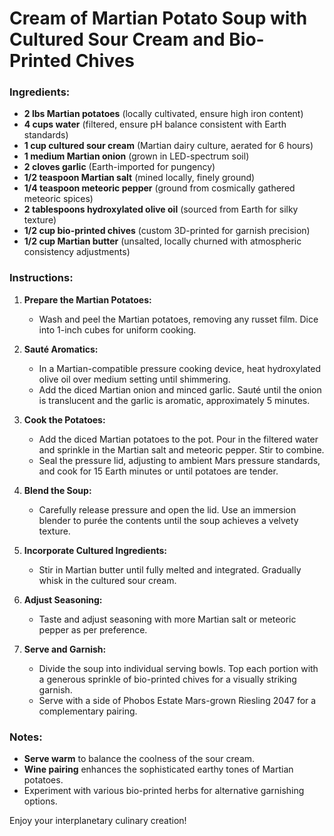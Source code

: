 # Cream of Martian Potato Soup with Cultured Sour Cream and Bio-Printed Chives

### Ingredients:
- **2 lbs Martian potatoes** (locally cultivated, ensure high iron content)
- **4 cups water** (filtered, ensure pH balance consistent with Earth standards)
- **1 cup cultured sour cream** (Martian dairy culture, aerated for 6 hours)
- **1 medium Martian onion** (grown in LED-spectrum soil)
- **2 cloves garlic** (Earth-imported for pungency)
- **1/2 teaspoon Martian salt** (mined locally, finely ground)
- **1/4 teaspoon meteoric pepper** (ground from cosmically gathered meteoric spices)
- **2 tablespoons hydroxylated olive oil** (sourced from Earth for silky texture)
- **1/2 cup bio-printed chives** (custom 3D-printed for garnish precision)
- **1/2 cup Martian butter** (unsalted, locally churned with atmospheric consistency adjustments)
  
### Instructions:

1. **Prepare the Martian Potatoes:**
   - Wash and peel the Martian potatoes, removing any russet film. Dice into 1-inch cubes for uniform cooking.

2. **Sauté Aromatics:**
   - In a Martian-compatible pressure cooking device, heat hydroxylated olive oil over medium setting until shimmering.
   - Add the diced Martian onion and minced garlic. Sauté until the onion is translucent and the garlic is aromatic, approximately 5 minutes.

3. **Cook the Potatoes:**
   - Add the diced Martian potatoes to the pot. Pour in the filtered water and sprinkle in the Martian salt and meteoric pepper. Stir to combine.
   - Seal the pressure lid, adjusting to ambient Mars pressure standards, and cook for 15 Earth minutes or until potatoes are tender.

4. **Blend the Soup:**
   - Carefully release pressure and open the lid. Use an immersion blender to purée the contents until the soup achieves a velvety texture.

5. **Incorporate Cultured Ingredients:**
   - Stir in Martian butter until fully melted and integrated. Gradually whisk in the cultured sour cream.

6. **Adjust Seasoning:**
   - Taste and adjust seasoning with more Martian salt or meteoric pepper as per preference.

7. **Serve and Garnish:**
   - Divide the soup into individual serving bowls. Top each portion with a generous sprinkle of bio-printed chives for a visually striking garnish.
   - Serve with a side of Phobos Estate Mars-grown Riesling 2047 for a complementary pairing.

### Notes:
- **Serve warm** to balance the coolness of the sour cream.
- **Wine pairing** enhances the sophisticated earthy tones of Martian potatoes.
- Experiment with various bio-printed herbs for alternative garnishing options. 

Enjoy your interplanetary culinary creation!